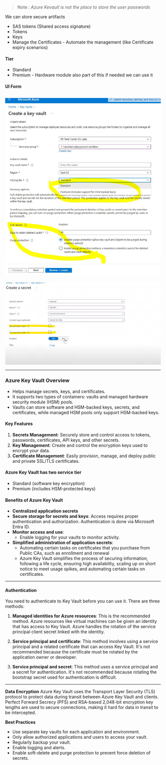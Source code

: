 
> Note : *Azure Kevault is not the place to store the user passwords*

We can store secure artifacts
- SAS tokens (Shared access signature)
- Tokens
- Keys
- Manage the Certificates -  Automate the management (like Certificate expiry scenarios)


#### Tier
- Standard
- Premium - Hardware module also part of this if needed we can use it



#### UI Form

![](../../../RefImagesPrivate/Azure/Azure-KeyVaultCreation.jpg)
---
![](../../../RefImagesPrivate/Azure/AzureKeyVault_UI.png)





---
### Azure Key Vault Overview
- Helps manage secrets, keys, and certificates.
- It supports two types of containers: vaults and managed hardware security module (HSM) pools.
- Vaults can store software and HSM-backed keys, secrets, and certificates, while managed HSM pools only support HSM-backed keys.

#### Key Features
1. **Secrets Management**: Securely store and control access to tokens, passwords, certificates, API keys, and other secrets.
2. **Key Management**: Create and control the encryption keys used to encrypt your data.
3. **Certificate Management**: Easily provision, manage, and deploy public and private SSL/TLS certificates.

#### Azure Key Vault has two service tier
- Standard (software key encryption)
- Premium (includes HSM-protected keys)

#### Benefits of Azure Key Vault
- **Centralized application secrets**
- **Secure storage for secrets and keys**: Access requires proper authentication and authorization. Authentication is done via Microsoft Entra ID.
- **Monitor access and use**:
   - Enable logging for your vaults to monitor activity.
- **Simplified administration of application secrets**:
    - Automating certain tasks on certificates that you purchase from Public CAs, such as enrollment and renewal
    - Azure Key Vault simplifies the process of securing information, following a life cycle, ensuring high availability, scaling up on short notice to meet usage spikes, and automating certain tasks on certificates.

---
#### Authentication
You need to authenticate to Key Vault before you can use it. There are three methods:

1. **Managed identities for Azure resources**: This is the recommended method. Azure resources like virtual machines can be given an identity that has access to Key Vault. Azure handles the rotation of the service principal client secret linked with the identity.

2. **Service principal and certificate**: This method involves using a service principal and a related certificate that can access Key Vault. It's not recommended because the certificate must be rotated by the application owner or developer.

3. **Service principal and secret**: This method uses a service principal and a secret for authentication. It's not recommended because rotating the bootstrap secret used for authentication is difficult.

---

**Data Encryption**
Azure Key Vault uses the Transport Layer Security (TLS) protocol to protect data during transit between Azure Key Vault and clients. Perfect Forward Secrecy (PFS) and RSA-based 2,048-bit encryption key lengths are used to secure connections, making it hard for data in transit to be intercepted.

**Best Practices**
- Use separate key vaults for each application and environment.
- Only allow authorized applications and users to access your vault.
- Regularly backup your vault.
- Enable logging and alerts.
- Enable soft-delete and purge protection to prevent force deletion of secrets.
